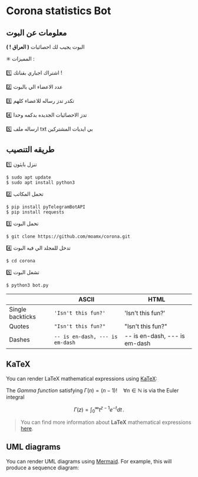 # Corona statistics Bot




## معلومات عن البوت

البوت يجيب لك احصائيات **( العراق ! )** 

✳️ المميزات : 

1️⃣ اشتراك اجباري بقناتك !

2️⃣ عدد الاعضاء الي بالبوت

3️⃣ تكدر تدز رساله للاعضاء كلهم

4️⃣ تدز الاحصائيات الجديده بدكمه وحدا

5️⃣  ارساله ملف txt بي ايديات المشتركين



## طريقه التنصيب

1️⃣ تنزل بايثون
``` 
$ sudo apt update
$ sudo apt install python3 
```
2️⃣ تحمل المكاتب
``` 
$ pip install pyTelegramBotAPI
$ pip install requests
```
3️⃣ تحمل البوت
``` 
$ git clone https://github.com/moamx/corona.git
```
4️⃣ تدخل للمجلد الي فيه البوت
``` 
$ cd corona
```
5️⃣ تشغل البوت
``` 
$ python3 bot.py
```



|                |ASCII                          |HTML                         |
|----------------|-------------------------------|-----------------------------|
|Single backticks|`'Isn't this fun?'`            |'Isn't this fun?'            |
|Quotes          |`"Isn't this fun?"`            |"Isn't this fun?"            |
|Dashes          |`-- is en-dash, --- is em-dash`|-- is en-dash, --- is em-dash|


## KaTeX

You can render LaTeX mathematical expressions using [KaTeX](https://khan.github.io/KaTeX/):

The *Gamma function* satisfying $\Gamma(n) = (n-1)!\quad\forall n\in\mathbb N$ is via the Euler integral

$$
\Gamma(z) = \int_0^\infty t^{z-1}e^{-t}dt\,.
$$

> You can find more information about **LaTeX** mathematical expressions [here](http://meta.math.stackexchange.com/questions/5020/mathjax-basic-tutorial-and-quick-reference).


## UML diagrams

You can render UML diagrams using [Mermaid](https://mermaidjs.github.io/). For example, this will produce a sequence diagram:
